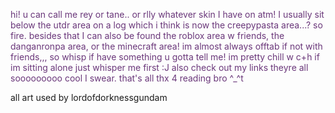 <!-- HTML -->

<body>
  <p style="color:#6A377A;">hi! u can call me rey or tane.. or rlly whatever skin I have on atm! I usually sit below the utdr area on a log which i think is now the creepypasta area...? so fire. besides that I can also be found the roblox area w friends, the danganronpa area, or the minecraft area! im almost always offtab if not with friends,,, so whisp if have something u gotta tell me! im pretty chill w c+h if im sitting alone just whisper me first :J also check out my links theyre all sooooooooo cool I swear. that's all thx 4 reading bro ^_^t</p>
</body>

all art used by lordofdorknessgundam
